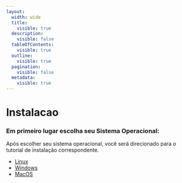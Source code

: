 ```yaml
---
layout:
  width: wide
  title:
    visible: true
  description:
    visible: false
  tableOfContents:
    visible: true
  outline:
    visible: true
  pagination:
    visible: false
  metadata:
    visible: true
---
```


# Instalacao

### Em primeiro lugar escolha seu Sistema Operacional:

Após escolher seu sistema operacional, você será direcionado para o tutorial de instalação correspondente.

* [Linux](instalacao-linux.md)
* [Windows](instalacao-windows.md)
* [MacOS](instalacao-macos.md)
